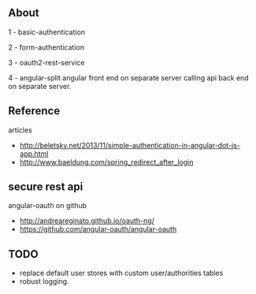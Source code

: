 ## About

1 - basic-authentication

2 - form-authentication

3 - oauth2-rest-service


4 - angular-split
    angular front end on separate server calling api back end on separate server.





## Reference
articles
- http://beletsky.net/2013/11/simple-authentication-in-angular-dot-js-app.html
- http://www.baeldung.com/spring_redirect_after_login

secure rest api
- 

angular-oauth on github
- http://andreareginato.github.io/oauth-ng/
- https://github.com/angular-oauth/angular-oauth


## TODO
- replace default user stores with custom user/authorities tables
- robust logging.